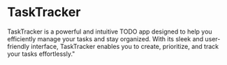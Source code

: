 # TaskTracker
TaskTracker is a powerful and intuitive TODO app designed to help you efficiently manage your tasks and stay organized. With its sleek and user-friendly interface, TaskTracker enables you to create, prioritize, and track your tasks effortlessly."
